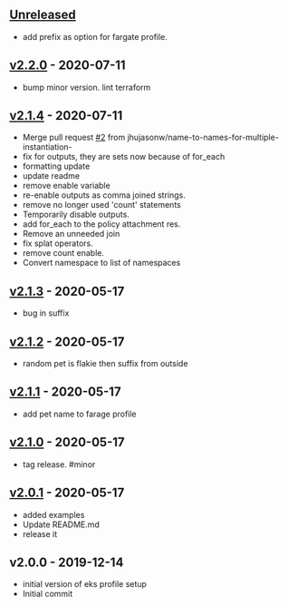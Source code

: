 <a name="unreleased"></a>
## [Unreleased]

- add prefix as option for fargate profile.



<a name="v2.2.0"></a>
## [v2.2.0] - 2020-07-11

- bump minor version. lint terraform


<a name="v2.1.4"></a>
## [v2.1.4] - 2020-07-11

- Merge pull request [#2](https://github.com/terraform-module/TODO/issues/2) from jhujasonw/name-to-names-for-multiple-instantiation-
- fix for outputs, they are sets now because of for_each
- formatting update
- update readme
- remove enable variable
- re-enable outputs as comma joined strings.
- remove no longer used 'count' statements
- Temporarily disable outputs.
- add for_each to the policy attachment res.
- Remove an unneeded join
- fix splat operators.
- remove count enable.
- Convert namespace to list of namespaces


<a name="v2.1.3"></a>
## [v2.1.3] - 2020-05-17

- bug in suffix


<a name="v2.1.2"></a>
## [v2.1.2] - 2020-05-17

- random pet is flakie then suffix from outside


<a name="v2.1.1"></a>
## [v2.1.1] - 2020-05-17

- add pet name to farage profile


<a name="v2.1.0"></a>
## [v2.1.0] - 2020-05-17

- tag release. #minor


<a name="v2.0.1"></a>
## [v2.0.1] - 2020-05-17

- added examples
- Update README.md
- release it


<a name="v2.0.0"></a>
## v2.0.0 - 2019-12-14

- initial version of eks profile setup
- Initial commit


[Unreleased]: https://github.com/terraform-module/TODO/compare/v2.2.0...HEAD
[v2.2.0]: https://github.com/terraform-module/TODO/compare/v2.1.4...v2.2.0
[v2.1.4]: https://github.com/terraform-module/TODO/compare/v2.1.3...v2.1.4
[v2.1.3]: https://github.com/terraform-module/TODO/compare/v2.1.2...v2.1.3
[v2.1.2]: https://github.com/terraform-module/TODO/compare/v2.1.1...v2.1.2
[v2.1.1]: https://github.com/terraform-module/TODO/compare/v2.1.0...v2.1.1
[v2.1.0]: https://github.com/terraform-module/TODO/compare/v2.0.1...v2.1.0
[v2.0.1]: https://github.com/terraform-module/TODO/compare/v2.0.0...v2.0.1
